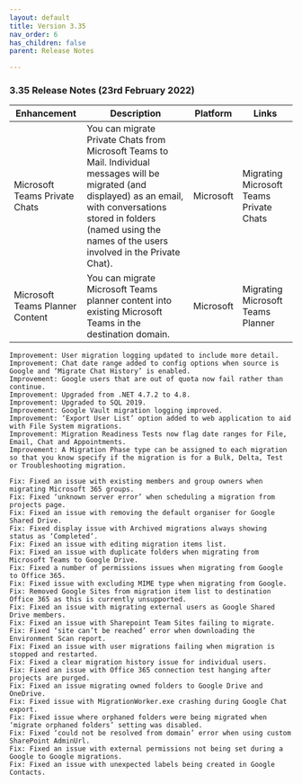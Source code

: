 ```yaml
---
layout: default
title: Version 3.35
nav_order: 6
has_children: false
parent: Release Notes

---
```


### 3.35 Release Notes (23rd February 2022)

| Enhancement | Description | Platform | Links |
| --- | --- | --- | --- |
| Microsoft Teams Private Chats | You can migrate Private Chats from Microsoft Teams to Mail. Individual messages will be migrated (and displayed) as an email, with conversations stored in folders (named using the names of the users involved in the Private Chat). | Microsoft | Migrating Microsoft Teams Private Chats | 
Microsoft Teams Planner Content | You can migrate Microsoft Teams planner content into existing Microsoft Teams in the destination domain. | Microsoft | Migrating Microsoft Teams Planner |


    Improvement: User migration logging updated to include more detail.
    Improvement: Chat date range added to config options when source is Google and ‘Migrate Chat History’ is enabled.
    Improvement: Google users that are out of quota now fail rather than continue.
    Improvement: Upgraded from .NET 4.7.2 to 4.8.
    Improvement: Upgraded to SQL 2019.
    Improvement: Google Vault migration logging improved. 
    Improvement: ‘Export User List’ option added to web application to aid with File System migrations.
    Improvement: Migration Readiness Tests now flag date ranges for File, Email, Chat and Appointments.
    Improvement: A Migration Phase type can be assigned to each migration so that you know specify if the migration is for a Bulk, Delta, Test or Troubleshooting migration.

    Fix: Fixed an issue with existing members and group owners when migrating Microsoft 365 groups. 
    Fix: Fixed ‘unknown server error’ when scheduling a migration from projects page.
    Fix: Fixed an issue with removing the default organiser for Google Shared Drive.
    Fix: Fixed display issue with Archived migrations always showing status as ‘Completed’.
    Fix: Fixed an issue with editing migration items list.
    Fix: Fixed an issue with duplicate folders when migrating from Microsoft Teams to Google Drive.
    Fix: Fixed a number of permissions issues when migrating from Google to Office 365.
    Fix: Fixed issue with excluding MIME type when migrating from Google. 
    Fix: Removed Google Sites from migration item list to destination Office 365 as this is currently unsupported. 
    Fix: Fixed an issue with migrating external users as Google Shared Drive members. 
    Fix: Fixed an issue with Sharepoint Team Sites failing to migrate.
    Fix: Fixed ‘site can’t be reached’ error when downloading the Environment Scan report. 
    Fix: Fixed an issue with user migrations failing when migration is stopped and restarted.
    Fix: Fixed a clear migration history issue for individual users.
    Fix: Fixed an issue with Office 365 connection test hanging after projects are purged. 
    Fix: Fixed an issue migrating owned folders to Google Drive and OneDrive.
    Fix: Fixed issue with MigrationWorker.exe crashing during Google Chat export. 
    Fix: Fixed issue where orphaned folders were being migrated when ‘migrate orphaned folders’ setting was disabled.
    Fix: Fixed ‘could not be resolved from domain’ error when using custom SharePoint AdminUrl.
    Fix: Fixed an issue with external permissions not being set during a Google to Google migrations.
    Fix: Fixed an issue with unexpected labels being created in Google Contacts.


